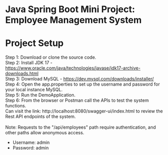 # Java Spring Boot Mini Project: Employee Management System
# Project Setup
Step 1: Download or clone the source code.<br>
Step 2: Install JDK 17 - https://www.oracle.com/java/technologies/javase/jdk17-archive-downloads.html<br>
Step 3: Download MySQL - https://dev.mysql.com/downloads/installer/<br>
Step 4: Open the app.properties to set up the username and password for your local instance MySQL.<br>
Step 5: Run the DemoApplication.<br>
Step 6: From the browser or Postman call the APIs to test the system functions.<br>
Can visit the link: http://localhost:8080/swagger-ui/index.html to review the Rest API endpoints of the system.<br><br>
Note: Requests to the "/api/employees" path require authentication, and other paths allow anonymous access.
- Username: admin
- Password: admin
